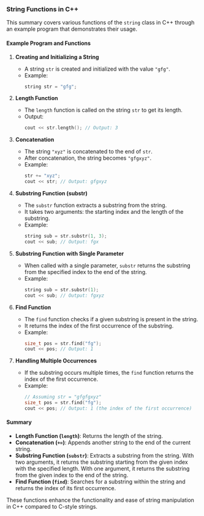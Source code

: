 ### String Functions in C++

This summary covers various functions of the `string` class in C++ through an example program that demonstrates their usage.

#### Example Program and Functions

1. **Creating and Initializing a String**
   - A string `str` is created and initialized with the value `"gfg"`.
   - Example:
     ```cpp
     string str = "gfg";
     ```

2. **Length Function**
   - The `length` function is called on the string `str` to get its length.
   - Output:
     ```cpp
     cout << str.length(); // Output: 3
     ```

3. **Concatenation**
   - The string `"xyz"` is concatenated to the end of `str`.
   - After concatenation, the string becomes `"gfgxyz"`.
   - Example:
     ```cpp
     str += "xyz";
     cout << str; // Output: gfgxyz
     ```

4. **Substring Function (substr)**
   - The `substr` function extracts a substring from the string.
   - It takes two arguments: the starting index and the length of the substring.
   - Example:
     ```cpp
     string sub = str.substr(1, 3);
     cout << sub; // Output: fgx
     ```

5. **Substring Function with Single Parameter**
   - When called with a single parameter, `substr` returns the substring from the specified index to the end of the string.
   - Example:
     ```cpp
     string sub = str.substr(1);
     cout << sub; // Output: fgxyz
     ```

6. **Find Function**
   - The `find` function checks if a given substring is present in the string.
   - It returns the index of the first occurrence of the substring.
   - Example:
     ```cpp
     size_t pos = str.find("fg");
     cout << pos; // Output: 1
     ```

7. **Handling Multiple Occurrences**
   - If the substring occurs multiple times, the `find` function returns the index of the first occurrence.
   - Example:
     ```cpp
     // Assuming str = "gfgfgxyz"
     size_t pos = str.find("fg");
     cout << pos; // Output: 1 (the index of the first occurrence)
     ```

#### Summary

- **Length Function (`length`)**: Returns the length of the string.
- **Concatenation (`+=`)**: Appends another string to the end of the current string.
- **Substring Function (`substr`)**: Extracts a substring from the string. With two arguments, it returns the substring starting from the given index with the specified length. With one argument, it returns the substring from the given index to the end of the string.
- **Find Function (`find`)**: Searches for a substring within the string and returns the index of its first occurrence.

These functions enhance the functionality and ease of string manipulation in C++ compared to C-style strings.